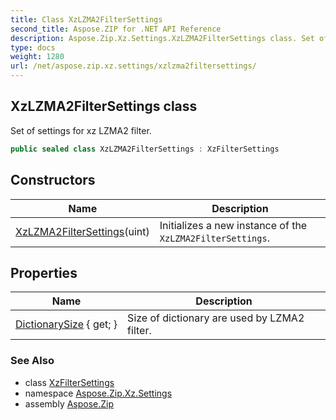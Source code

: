 ```yaml
---
title: Class XzLZMA2FilterSettings
second_title: Aspose.ZIP for .NET API Reference
description: Aspose.Zip.Xz.Settings.XzLZMA2FilterSettings class. Set of settings for xz LZMA2 filter
type: docs
weight: 1280
url: /net/aspose.zip.xz.settings/xzlzma2filtersettings/
---
```

## XzLZMA2FilterSettings class

Set of settings for xz LZMA2 filter.

```csharp
public sealed class XzLZMA2FilterSettings : XzFilterSettings
```

## Constructors

| Name | Description |
| --- | --- |
| [XzLZMA2FilterSettings](xzlzma2filtersettings/)(uint) | Initializes a new instance of the `XzLZMA2FilterSettings`. |

## Properties

| Name | Description |
| --- | --- |
| [DictionarySize](../../aspose.zip.xz.settings/xzlzma2filtersettings/dictionarysize/) { get; } | Size of dictionary are used by LZMA2 filter. |

### See Also

* class [XzFilterSettings](../xzfiltersettings/)
* namespace [Aspose.Zip.Xz.Settings](../../aspose.zip.xz.settings/)
* assembly [Aspose.Zip](../../)


